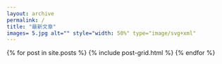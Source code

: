 ```yaml
---
layout: archive
permalink: /
title: "最新文章"
images= 5.jpg alt="" style="width: 50%" type="image/svg+xml"
---
```


<div class="tiles">
{% for post in site.posts %}
	{% include post-grid.html %}
{% endfor %}
</div><!-- /.tiles -->